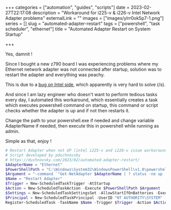 +++
categories = ["automation", "guides", "scripts"]
date = 2023-02-27T22:17:08
description = "Workaround for i225-v & i226-v Intel Network Adapter problems"
externalLink = ""
images = ["images/ylrr0ok5p7-1.png"]
series = []
slug = "automated-adapter-restart"
tags = ["powershell", "task scheduler", "ethernet"]
title = "Automated Adapter Restart on System Startup"

+++

Yes, damnit !

Since I bought a new z790 board I was experiencing problems where my Ethernet network adapter was not connected after startup, solution was to restart the adapter and everything was peachy.

This is due to a [bug on Intel side](https://www.guru3d.com/news-story/intel-is-experiencing-network-issues-the-i226-v-controller-is-prone-to-connection-loss.html), which apparently is very hard to solve (/s).

And since I am lazy engineer who doesn't want to perform tedious tasks every day, I automated this workaround, which essentially creates a task which executes powershell command on startup, this command or script checks whether the adapter is up and if not then restarts it.

Change the path to your powershell.exe if needed and change variable AdapterName if needed, then execute this in powershell while running as admin.

Simple as that, enjoy !

```powershell
# Restart Adapter when not UP (intel i225-v and i226-v issue workaround)
# Script developed by pduchnovsky
# https://duchnovsky.com/2023/02/automated-adapter-restart/
$AdapterName = "Ethernet"
$PowerShellPath = "C:\Windows\System32\WindowsPowerShell\v1.0\powershell.exe"
$Argument = "-command `"Get-NetAdapter $AdapterName | ? status -ne up | Restart-NetAdapter`""
$Name = "Restart Adapter"
$Trigger = New-ScheduledTaskTrigger -AtStartup
$Action = New-ScheduledTaskAction -Execute $PowerShellPath $Argument
$Settings = New-ScheduledTaskSettingsSet -AllowStartIfOnBatteries -ExecutionTimeLimit 0
$Principal = New-ScheduledTaskPrincipal -UserID "NT AUTHORITY\SYSTEM" -LogonType ServiceAccount -RunLevel Highest
Register-ScheduledTask -TaskName $Name -Trigger $Trigger -Action $Action -Settings $Settings -Principal $Principal
```
